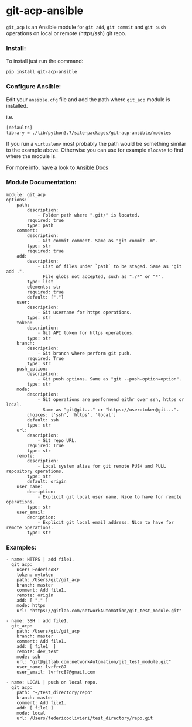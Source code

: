 # git-acp-ansible

`git_acp` is an Ansible module for `git add`, `git commit` and `git push` operations on local or remote (https/ssh) git repo.

### Install:

To install just run the command:

`pip install git-acp-ansible`

### Configure Ansible:

Edit your `ansible.cfg` file and add the path where `git_acp` module is installed.

i.e.

```
[defaults]
library = ./lib/python3.7/site-packages/git-acp-ansible/modules
```

If you run a `virtualenv` most probably the path would be something similar to the example above. 
Otherwise you can use for example `mlocate` to find where the module is.

For more info, have a look to [Ansible Docs](https://docs.ansible.com/ansible/latest/installation_guide/intro_configuration.html#library)

### Module Documentation:

```
module: git_acp
options:
    path:
        description:
            - Folder path where ".git/" is located.
        required: true
        type: path
    comment:
        description:
            - Git commit comment. Same as "git commit -m".
        type: str
        required: true
    add:
        description:
            - List of files under `path` to be staged. Same as "git add .".
              File globs not accepted, such as "./*" or "*".
        type: list
        elements: str
        required: true
        default: ["."]
    user:
        description:
            - Git username for https operations.
        type: str
    token:
        description:
            - Git API token for https operations.
        type: str
    branch:
        description:
            - Git branch where perform git push.
        required: True
        type: str
    push_option:
        description:
            - Git push options. Same as "git --push-option=option".
        type: str
    mode:
        description:
            - Git operations are performend eithr over ssh, https or local.
              Same as "git@git..." or "https://user:token@git...".
        choices: ['ssh', 'https', 'local']
        default: ssh
        type: str
    url:
        description:
            - Git repo URL.
        required: True
        type: str
    remote:
        description:
            - Local system alias for git remote PUSH and PULL repository operations.
        type: str
        default: origin
    user_name:
        decription:
            - Explicit git local user name. Nice to have for remote operations.
        type: str
    user_email:
        decription:
            - Explicit git local email address. Nice to have for remote operations.
        type: str
```

### Examples:

```
- name: HTTPS | add file1.
  git_acp:
    user: Federico87
    token: mytoken
    path: /Users/git/git_acp
    branch: master
    comment: Add file1.
    remote: origin
    add: [ "." ]
    mode: https
    url: "https://gitlab.com/networkAutomation/git_test_module.git"

- name: SSH | add file1.
  git_acp:
    path: /Users/git/git_acp
    branch: master
    comment: Add file1.
    add: [ file1  ]
    remote: dev_test
    mode: ssh
    url: "git@gitlab.com:networkAutomation/git_test_module.git"
    user_name: lvrfrc87
    user_email: lvrfrc87@gmail.com

- name: LOCAL | push on local repo.
  git_acp:
    path: "~/test_directory/repo"
    branch: master
    comment: Add file1.
    add: [ file1 ]
    mode: local
    url: /Users/federicoolivieri/test_directory/repo.git
```

